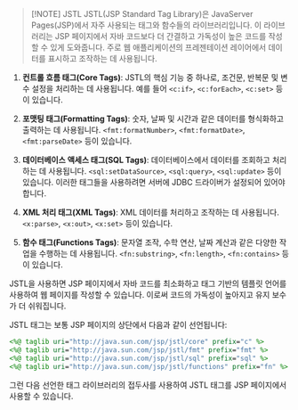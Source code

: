 
> [!NOTE] JSTL
> JSTL(JSP Standard Tag Library)은 JavaServer Pages(JSP)에서 자주 사용되는 태그와 함수들의 라이브러리입니다. 
> 이 라이브러리는 JSP 페이지에서 자바 코드보다 더 간결하고 가독성이 높은 코드를 작성할 수 있게 도와줍니다. 
> 주로 웹 애플리케이션의 프레젠테이션 레이어에서 데이터를 표시하고 조작하는 데 사용됩니다.

1. **컨트롤 흐름 태그(Core Tags)**: JSTL의 핵심 기능 중 하나로, 조건문, 반복문 및 변수 설정을 처리하는 데 사용됩니다. 예를 들어 `<c:if>`, `<c:forEach>`, `<c:set>` 등이 있습니다.

2. **포맷팅 태그(Formatting Tags)**: 숫자, 날짜 및 시간과 같은 데이터를 형식화하고 출력하는 데 사용됩니다. `<fmt:formatNumber>`, `<fmt:formatDate>`, `<fmt:parseDate>` 등이 있습니다.

3. **데이터베이스 액세스 태그(SQL Tags)**: 데이터베이스에서 데이터를 조회하고 처리하는 데 사용됩니다. `<sql:setDataSource>`, `<sql:query>`, `<sql:update>` 등이 있습니다. 이러한 태그들을 사용하려면 서버에 JDBC 드라이버가 설정되어 있어야 합니다.

4. **XML 처리 태그(XML Tags)**: XML 데이터를 처리하고 조작하는 데 사용됩니다. `<x:parse>`, `<x:out>`, `<x:set>` 등이 있습니다.

5. **함수 태그(Functions Tags)**: 문자열 조작, 수학 연산, 날짜 계산과 같은 다양한 작업을 수행하는 데 사용됩니다. `<fn:substring>`, `<fn:length>`, `<fn:contains>` 등이 있습니다.

JSTL을 사용하면 JSP 페이지에서 자바 코드를 최소화하고 태그 기반의 템플릿 언어를 사용하여 웹 페이지를 작성할 수 있습니다. 이로써 코드의 가독성이 높아지고 유지 보수가 더 쉬워집니다.

JSTL 태그는 보통 JSP 페이지의 상단에서 다음과 같이 선언됩니다:

```jsp
<%@ taglib uri="http://java.sun.com/jsp/jstl/core" prefix="c" %>
<%@ taglib uri="http://java.sun.com/jsp/jstl/fmt" prefix="fmt" %>
<%@ taglib uri="http://java.sun.com/jsp/jstl/sql" prefix="sql" %>
<%@ taglib uri="http://java.sun.com/jsp/jstl/functions" prefix="fn" %>
```

그런 다음 선언한 태그 라이브러리의 접두사를 사용하여 JSTL 태그를 JSP 페이지에서 사용할 수 있습니다.
